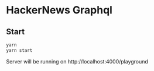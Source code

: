 # HackerNews Graphql

## Start

```bash
yarn
yarn start
```

Server will be running on http://localhost:4000/playground
